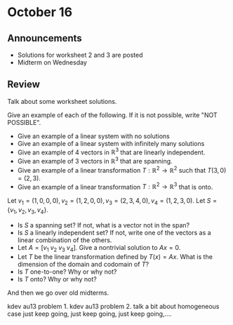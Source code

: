 # October 16

## Announcements

* Solutions for worksheet 2 and 3 are posted
* Midterm on Wednesday

## Review

Talk about some worksheet solutions.

Give an example of each of the following. If it is not possible, write "NOT
POSSIBLE".

* Give an example of a linear system with no solutions
* Give an example of a linear system with infinitely many solutions
* Give an example of 4 vectors in $\mathbb{R}^3$ that are linearly independent.
* Give an example of 3 vectors in $\mathbb{R}^3$ that are spanning.
* Give an example of a linear transformation $T:\mathbb{R}^2\to\mathbb{R}^2$
  such that $T(3,0)=(2,3)$.
* Give an example of a linear transformation $T:\mathbb{R}^2\to\mathbb{R}^3$
  that is onto.

Let $v_1=(1,0,0,0), v_2=(1,2,0,0), v_3=(2,3,4,0), v_4=(1,2,3,0)$. Let
$S=\{v_1,v_2,v_3,v_4\}$.

* Is $S$ a spanning set? If not, what is a vector not in the span?
* Is $S$ a linearly independent set? If not, write one of the vectors as a
  linear combination of the others.
* Let $A=[v_1\;v_2\;v_3\;v_4]$. Give a nontrivial solution to $Ax=0$.
* Let $T$ be the linear transformation defined by $T(x)=Ax$. What is the
  dimension of the domain and codomain of $T$?
* Is $T$ one-to-one? Why or why not?
* Is $T$ onto? Why or why not?

And then we go over old midterms.

kdev au13 problem 1.
kdev au13 problem 2. talk a bit about homogeneous case
just keep going, just keep going, just keep going,....
